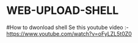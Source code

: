 # WEB-UPLOAD-SHELL
#How to dwonload shell
Se this youtube video :-https://www.youtube.com/watch?v=oFyLZL5t0Z0
